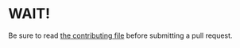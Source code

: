 # WAIT!

Be sure to read [the contributing file](https://github.com/syndrobox/eslint-config/blob/master/.github/CONTRIBUTING.md) before submitting a pull request.
